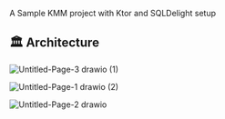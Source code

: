 A Sample KMM project with Ktor and SQLDelight setup

## 🏛️ Architecture
![Untitled-Page-3 drawio (1)](https://user-images.githubusercontent.com/49483235/231143974-029604f5-e2e4-4f0a-a813-5f44e901ae4a.png)

![Untitled-Page-1 drawio (2)](https://user-images.githubusercontent.com/49483235/231143330-a5e5415a-e802-4c30-8cbf-0b35f1fbb141.png)

![Untitled-Page-2 drawio](https://user-images.githubusercontent.com/49483235/231143639-61a9f36a-a562-483a-bd7b-c74c990f888e.png)




